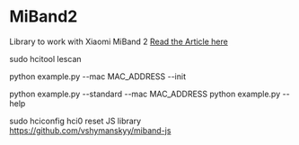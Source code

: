 # MiBand2
Library to work with Xiaomi MiBand 2
[Read the Article here](https://medium.com/@a.nikishaev/how-i-hacked-xiaomi-miband-2-to-control-it-from-linux-a5bd2f36d3ad)


sudo hcitool lescan

python example.py --mac MAC_ADDRESS --init

python example.py --standard --mac MAC_ADDRESS
python example.py --help

sudo hciconfig hci0 reset
JS library https://github.com/vshymanskyy/miband-js
